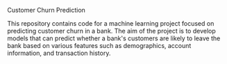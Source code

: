 Customer Churn Prediction


This repository contains code for a machine learning project focused on predicting customer churn in a bank. The aim of the project is to develop models that can predict whether a bank's customers are likely to leave the bank based on various features such as demographics, account information, and transaction history.

